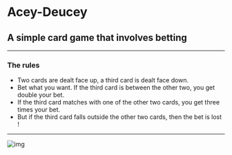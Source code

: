 # Acey-Deucey

## A simple card game that involves betting

---

### The rules

  - Two cards are dealt face up, a third card is dealt face down.
  - Bet what you want. If the third card is between the other two, you get double your bet.
  - If the third card matches with one of the other two cards, you get three times your bet.
  - But if the third card falls outside the other two cards, then the bet is lost !

---

![img](https://image.freepik.com/vecteurs-libre/affiche-verte-casino-jetons-poker-cartes-jeu-pieces-fond-casino-royal-vainqueur-succes_41737-363.jpg)

